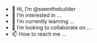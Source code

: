 - 👋 Hi, I’m @swenthebuilder
- 👀 I’m interested in ...
- 🌱 I’m currently learning ...
- 💞️ I’m looking to collaborate on ...
- 📫 How to reach me ...

<!---
swenthebuilder/swenthebuilder is a ✨ special ✨ repository because its `README.md` (this file) appears on your GitHub profile.
You can click the Preview link to take a look at your changes.
--->
